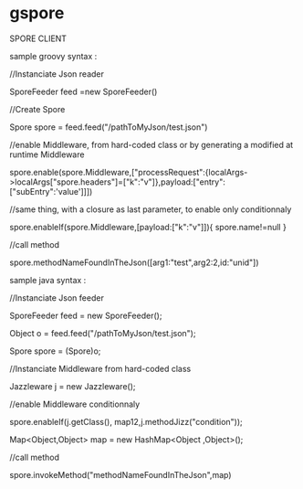 gspore
======
SPORE CLIENT 

sample groovy syntax :

//Instanciate Json reader

SporeFeeder feed =new SporeFeeder()

//Create Spore

Spore spore = feed.feed("/pathToMyJson/test.json")

//enable Middleware, from hard-coded class or by generating a modified at runtime Middleware

spore.enable(spore.Middleware,["processRequest":{localArgs->localArgs["spore.headers"]=["k":"v"]},payload:["entry":["subEntry":'value']]])

//same thing, with a closure as last parameter, to enable only conditionnaly

spore.enableIf(spore.Middleware,[payload:["k":"v"]]){
			 spore.name!=null
			 }

//call method

spore.methodNameFoundInTheJson([arg1:"test",arg2:2,id:"unid"])

sample java syntax : 

//Instanciate Json feeder

SporeFeeder feed = new SporeFeeder();
		
Object o = feed.feed("/pathToMyJson/test.json");
		
Spore spore = (Spore)o;

//Instanciate Middleware from hard-coded class

Jazzleware j = new Jazzleware();

//enable Middleware conditionnaly

spore.enableIf(j.getClass(), map12,j.methodJizz("condition"));

Map<Object,Object> map = new HashMap<Object ,Object>();

//call method

spore.invokeMethod("methodNameFoundInTheJson",map)
